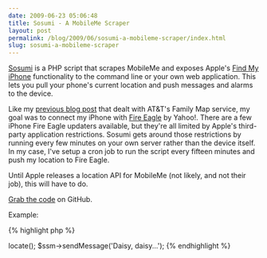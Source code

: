 ```yaml
---
date: 2009-06-23 05:06:48
title: Sosumi - A MobileMe Scraper
layout: post
permalink: /blog/2009/06/sosumi-a-mobileme-scraper/index.html
slug: sosumi-a-mobileme-scraper
---
```

[Sosumi](http://github.com/tylerhall/sosumi/tree/master) is a PHP script that scrapes MobileMe and exposes Apple's <a href="http://www.apple.com/mobileme/whats-new/">Find My iPhone</a> functionality to the command line or your own web application. This lets you pull your phone's current location and push messages and alarms to the device.

Like my <a href="http://clickontyler.com/blog/2009/04/persistant-location-updates-from-iphone-to-fire-eagle/">previous blog post</a> that dealt with AT&T's Family Map service, my goal was to connect my iPhone with <a href="http://fireeagle.yahoo.net/">Fire Eagle</a> by Yahoo!. There are a few iPhone Fire Eagle updaters available, but they're all limited by Apple's third-party application restrictions. Sosumi gets around those restrictions by running every few minutes on your own server rather than the device itself. In my case, I've setup a cron job to run the script every fifteen minutes and push my location to Fire Eagle.

Until Apple releases a location API for MobileMe (not likely, and not their job), this will have to do.

[Grab the code](http://github.com/tylerhall/sosumi/tree/master) on GitHub.

Example:

{% highlight php  %}
<?PHP
$ssm = new Sosumi('username', 'password');
$location_data = $ssm->locate();
$ssm->sendMessage('Daisy, daisy...');
{% endhighlight %}
